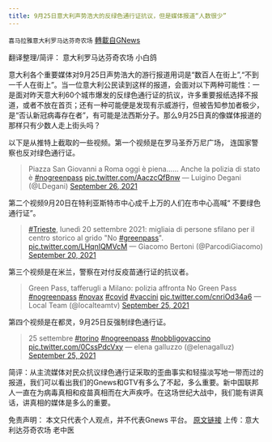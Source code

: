 ```yaml
---
title: 9月25日意大利声势浩大的反绿色通行证抗议，但是媒体报道“人数很少”
---
```

`喜马拉雅意大利罗马达芬奇农场` [轉載自GNews](https://gnews.org/zh-hans/1559093/)

翻译整理/简评： 意大利罗马达芬奇农场  小白鸽

意大利各个重要媒体对9月25日声势浩大的游行报道用词是“数百人在街上”,“不到一千人在街上”。当一位意大利公民读到这样的报道，会面对以下两种可能性：一是面对昨天意大利60个城市爆发的反绿色通行证的抗议，许多重要报纸选择不报道，或者不放在首页；还有一种可能便是发现有示威游行，但被告知参加者极少，是“否认新冠病毒存在者”，有可能是法西斯分子。那么9月25日真的像媒体报道的那样只有少数人走上街头吗？

以下是从推特上截取的一些视频。第一个视频是在罗马圣乔万尼广场， 连国家警察也反对绿色通行证。



> Piazza San Giovanni a Roma oggi è piena…… Anche la polizia di stato è [#nogreenpass](https://twitter.com/hashtag/nogreenpass?src=hash&amp;ref_src=twsrc%5Etfw) [pic.twitter.com/AaczcQfBnw](https://t.co/AaczcQfBnw)
> — Luigino Degani (@LDegani) [September 26, 2021](https://twitter.com/LDegani/status/1441917479060754437?ref_src=twsrc%5Etfw)



第二个视频9月20日在特利亚斯特市中心成千上万的人们在市中心高喊“ 不要绿色通行证”。



> [#Trieste](https://twitter.com/hashtag/Trieste?src=hash&amp;ref_src=twsrc%5Etfw), lunedì 20 settembre 2021: migliaia di persone sfilano per il centro storico al grido "No [#greenpass](https://twitter.com/hashtag/greenpass?src=hash&amp;ref_src=twsrc%5Etfw)". [pic.twitter.com/LHqnIQMVcM](https://t.co/LHqnIQMVcM)
> — Giacomo Bertoni (@ParcodiGiacomo) [September 20, 2021](https://twitter.com/ParcodiGiacomo/status/1440008528404549633?ref_src=twsrc%5Etfw)



第三个视频是在米兰，警察在对付反疫苗通行证的抗议者。



> Green Pass, tafferugli a Milano: polizia affronta No Green Pass [#nogreenpass](https://twitter.com/hashtag/nogreenpass?src=hash&amp;ref_src=twsrc%5Etfw) [#novax](https://twitter.com/hashtag/novax?src=hash&amp;ref_src=twsrc%5Etfw) [#covid](https://twitter.com/hashtag/covid?src=hash&amp;ref_src=twsrc%5Etfw) [#vaccini](https://twitter.com/hashtag/vaccini?src=hash&amp;ref_src=twsrc%5Etfw) [pic.twitter.com/cnriOd34a6](https://t.co/cnriOd34a6)
> — Local Team (@localteamtv) [September 25, 2021](https://twitter.com/localteamtv/status/1441796564725477376?ref_src=twsrc%5Etfw)



第四个视频是在都灵，9月25日反强制绿色通行证。



> 25 settembre [#torino](https://twitter.com/hashtag/torino?src=hash&amp;ref_src=twsrc%5Etfw) [#nogreenpass](https://twitter.com/hashtag/nogreenpass?src=hash&amp;ref_src=twsrc%5Etfw) [#nobbligovaccino](https://twitter.com/hashtag/nobbligovaccino?src=hash&amp;ref_src=twsrc%5Etfw) [pic.twitter.com/0CssPdcVxy](https://t.co/0CssPdcVxy)
> — elena galluzzo (@elenagalluz) [September 25, 2021](https://twitter.com/elenagalluz/status/1441896039762448385?ref_src=twsrc%5Etfw)



简评：从主流媒体对民众抗议绿色通行证采取的歪曲事实和轻描淡写地一带而过的报道，我们可以看出我们的Gnews和GTV有多么了不起，多么重要。新中国联邦人一直在为病毒真相和疫苗真相而在大声疾呼。在这场世纪大战中，我们能有讲真话，讲真相的媒体是多么的重要。

免责声明： 本文只代表个人观点，并不代表Gnews 平台。
[原文链接](https://www.lindipendente.online/2021/09/26/no-green-pass-ieri-manifestazioni-imponenti-ma-per-i-media-cerano-poche-persone/)
上传：意大利达芬奇农场 老中医
